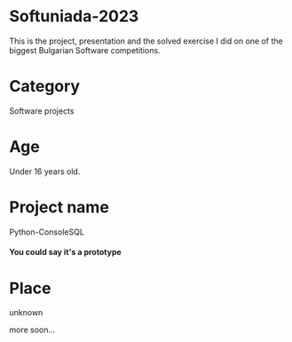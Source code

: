# Softuniada-2023
This is the project, presentation and the solved exercise I did on one of the biggest Bulgarian Software competitions.

# Category
Software projects

# Age
Under 16 years old.

# Project name
Python-ConsoleSQL

#### You could say it's a prototype

# Place
unknown

more soon...
